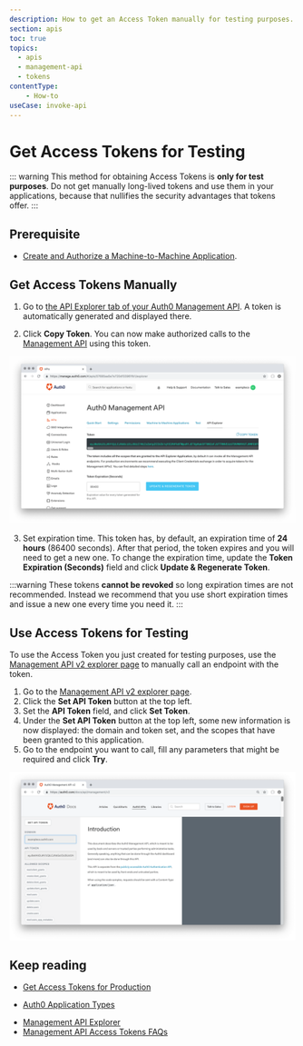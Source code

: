 ```yaml
---
description: How to get an Access Token manually for testing purposes.
section: apis
toc: true
topics:
  - apis
  - management-api
  - tokens
contentType: 
    - How-to
useCase: invoke-api
---
```


# Get Access Tokens for Testing

::: warning
This method for obtaining Access Tokens is **only for test purposes**. Do not get manually long-lived tokens and use them in your applications, because that nullifies the security advantages that tokens offer. 
:::

## Prerequisite

* [Create and Authorize a Machine-to-Machine Application](/api/management/v2/create-m2m-app). 

## Get Access Tokens Manually

1. Go to [the API Explorer tab of your Auth0 Management API](${manage_url}/#/apis/management/explorer). 
A token is automatically generated and displayed there. 

2. Click __Copy Token__. 
You can now make authorized calls to the [Management API](/api/management/v2) using this token.

![Test Application](/media/articles/api/tokens/copy-token.png)

3. Set expiration time.
This token has, by default, an expiration time of __24 hours__ (86400 seconds). After that period, the token expires and you will need to get a new one. To change the expiration time, update the __Token Expiration (Seconds)__ field and click __Update & Regenerate Token__.

:::warning
These tokens **cannot be revoked** so long expiration times are not recommended. Instead we recommend that you use short expiration times and issue a new one every time you need it.
:::

## Use Access Tokens for Testing

To use the Access Token you just created for testing purposes, use the [Management API v2 explorer page](/api/management/v2) to manually call an endpoint with the token.

1. Go to the [Management API v2 explorer page](/api/management/v2#!).
1. Click the __Set API Token__ button at the top left.
1. Set the __API Token__ field, and click __Set Token__.
1. Under the __Set API Token__ button at the top left, some new information is now displayed: the domain and token set, and the scopes that have been granted to this application.
1. Go to the endpoint you want to call, fill any parameters that might be required and click __Try__.

![Set the Token](/media/articles/api/tokens/set-token.png)

## Keep reading

* [Get Access Tokens for Production](/api/management/v2/get-access-tokens-for-production)
- [Auth0 Application Types](/applications/concepts/app-types-auth0)
* [Management API Explorer](/api/management/v2#!)
* [Management API Access Tokens FAQs](/api/management/v2/faq-management-api-access-tokens)
